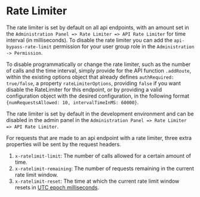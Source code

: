 # Rate Limiter

The rate limiter is set by default on all api endpoints, with an amount set in the `Administration Panel => Rate Limiter => API Rate Limiter` for time interval \(in milliseconds\). To disable the rate limiter you can add the `api-bypass-rate-limit` permission for your user group role in the `Administration -> Permission`.

To disable programmatically or change the rate limiter, such as the number of calls and the time interval, simply provide for the API function `.addRoute`, within the existing options object that already defines `authRequired: true/false`, a property `rateLimiterOptions`, providing `false` if you want disable the RateLimiter for this endpoint, or by providing a valid configuration object with the desired configuration, in the following format `{numRequestsAllowed: 10, intervalTimeInMS: 60000}`.

The rate limiter is set by default in the development environment and can be disabled in the admin panel in the `Administration Panel => Rate Limiter => API Rate Limiter`.

For requests that are made to an api endpoint with a rate limiter, three extra properties will be sent by the request headers.

1. `x-ratelimit-limit`: The number of calls allowed for a certain amount of time.
2. `x-ratelimit-remaining`: The number of requests remaining in the current rate limit window.
3. `x-ratelimit-reset`: The time at which the current rate limit window resets in [UTC epoch milliseconds](https://en.wikipedia.org/wiki/Unix_time).

